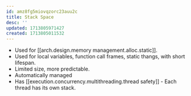 ```yaml
---
id: amz8fg5miovqzorc23auu2c
title: Stack Space
desc: ''
updated: 1713805971427
created: 1713805011532
---
```


- Used for [[arch.design.memory management.alloc.static]].
- Used for local variables, function call frames, static thangs, with short lifespan.
- Limited size, more predictable.
- Automatically managed
- Has [[execution.concurrency.multithreading.thread safety]] - Each thread has its own stack.
